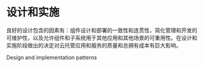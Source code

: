 # 设计和实施

良好的设计包含的因素有：组件设计和部署的一致性和连贯性，简化管理和开发的可维护性，以及允许组件和子系统用于其他应用和其他场景的可重用性。在设计和实施阶段做出的决定对云托管应用和服务的质量和总拥有成本有巨大影响。



<BadgeLink colorScheme='blue' badgeText='Read' href='https://docs.microsoft.com/en-us/azure/architecture/patterns/category/design-implementation'>Design and implementation patterns</BadgeLink>
